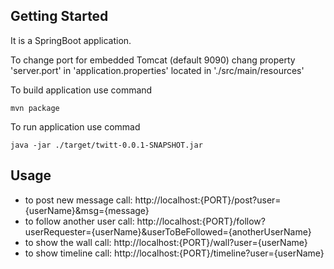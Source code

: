 ## Getting Started
It is a SpringBoot application.

To change port for embedded Tomcat (default 9090) 
chang property 'server.port' in 'application.properties' 
located in './src/main/resources'
 
To build application use command
``` 
mvn package
```

To run application use commad 
```
java -jar ./target/twitt-0.0.1-SNAPSHOT.jar
```

## Usage
- to post new message call: http://localhost:{PORT}/post?user={userName}&msg={message} 
- to follow another user call: http://localhost:{PORT}/follow?userRequester={userName}&userToBeFollowed={anotherUserName} 
- to show the wall call: http://localhost:{PORT}/wall?user={userName} 
- to show timeline call: http://localhost:{PORT}/timeline?user={userName}